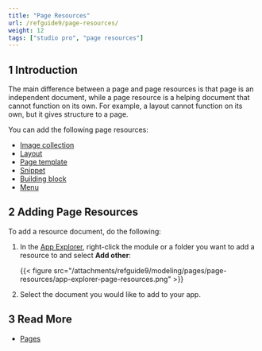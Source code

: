 ```yaml
---
title: "Page Resources"
url: /refguide9/page-resources/
weight: 12
tags: ["studio pro", "page resources"]
---
```


## 1 Introduction

The main difference between a page and page resources is that page is an independent document, while a page resource is a helping document that cannot function on its own. For example, a layout cannot function on its own, but it gives structure to a page. 

You can add the following page resources:

* [Image collection](/refguide9/image-collection/)
* [Layout](/refguide9/layout/)
* [Page template](/refguide9/page-templates/)
* [Snippet](/refguide9/snippet/)
* [Building block](/refguide9/building-block/) 
* [Menu](/refguide9/menu/)

## 2 Adding Page Resources

To add a resource document, do the following:

1. In the [App Explorer](/refguide9/app-explorer/), right-click the module or a folder you want to add a resource to and select **Add other**:

    {{< figure src="/attachments/refguide9/modeling/pages/page-resources/app-explorer-page-resources.png" >}}

2. Select the document you would like to add to your app.

## 3 Read More

* [Pages](/refguide9/pages/)
